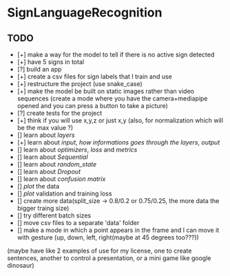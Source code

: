# SignLanguageRecognition

## TODO

- [+] make a way for the model to tell if there is no active sign detected
- [+] have 5 signs in total
- [?] build an app
- [+] create a csv files for sign labels that I train and use
- [+] restructure the project (use snake_case)
- [+] make the model be built on static images rather than video sequences
      (create a mode where you have the camera+mediapipe opened and you can press a button to take a picture)
- [?] create tests for the project
- [+] think if you will use x,y,z or just x,y (also, for normalization which will be the max value ?)
- [] learn about *layers*
- [+] learn about *input*, *how informations goes through the layers*, *output*
- [] learn about *optimizers*, *loss* and *metrics*
- [] learn about *Sequential*
- [] learn about *random_state*
- [] learn about *Dropout*
- [] learn about *confusion matrix*
- [] *plot* the data
- [] *plot* validation and training loss
- [] create more data(split_size -> 0.8/0.2 or 0.75/0.25, the more data the bigger traing size)
- [] try different batch sizes
- [] move csv files to a separate 'data' folder
- [] make a mode in which a point appears in the frame and I can move it with gesture (up, down, left, right(maybe at 45 degrees too???))

(maybe have like 2 examples of use for my license, one to create sentences, another to control a presentation, or a mini game like google dinosaur)
